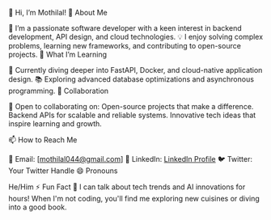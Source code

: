 👋 Hi, I’m Mothilal!
👀 About Me

🔭 I’m a passionate software developer with a keen interest in backend development, API design, and cloud technologies.
💡 I enjoy solving complex problems, learning new frameworks, and contributing to open-source projects.
🌱 What I’m Learning

🚀 Currently diving deeper into FastAPI, Docker, and cloud-native application design.
📚 Exploring advanced database optimizations and asynchronous programming.
💞️ Collaboration

🤝 Open to collaborating on:
    Open-source projects that make a difference.
    Backend APIs for scalable and reliable systems.
    Innovative tech ideas that inspire learning and growth.

📫 How to Reach Me

📩 Email: [mothilal044@gmail.com]
💼 LinkedIn: [LinkedIn Profile](https://www.linkedin.com/in/mothilal-m-04803a227/)
🐦 Twitter: Your Twitter Handle
😄 Pronouns

He/Him
⚡ Fun Fact
💬 I can talk about tech trends and AI innovations for hours! When I'm not coding, you'll find me exploring new cuisines or diving into a good book.
